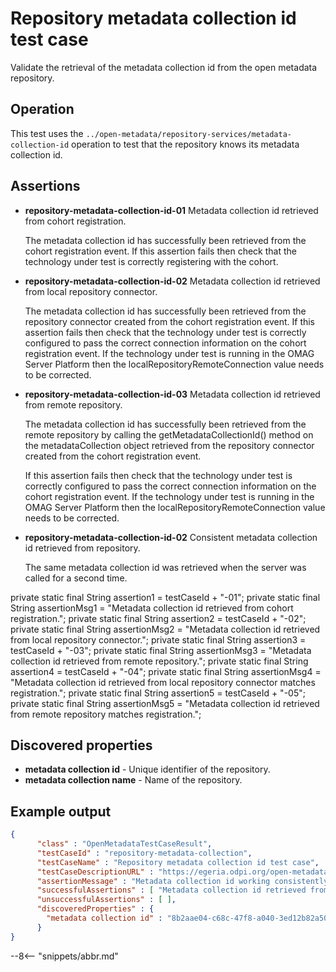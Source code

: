 <!-- SPDX-License-Identifier: CC-BY-4.0 -->
<!-- Copyright Contributors to the ODPi Egeria project. -->

# Repository metadata collection id test case

Validate the retrieval of the metadata collection id from the open metadata repository.

## Operation

This test uses the `../open-metadata/repository-services/metadata-collection-id`
operation to test that the repository knows its metadata collection id.

## Assertions

* **repository-metadata-collection-id-01** Metadata collection id retrieved from cohort registration.

   The metadata collection id has successfully been retrieved from the cohort registration event.
   If this assertion fails then check that the technology under test is correctly registering with
   the cohort.
   
* **repository-metadata-collection-id-02** Metadata collection id retrieved from local repository connector.

   The metadata collection id has successfully been retrieved from the repository connector
   created from the cohort registration event.
   If this assertion fails then check that the technology under test is correctly configured to
   pass the correct connection information on the cohort registration event.  If the technology
   under test is running in the OMAG Server Platform then the localRepositoryRemoteConnection value
   needs to be corrected.
   
* **repository-metadata-collection-id-03** Metadata collection id retrieved from remote repository.

   The metadata collection id has successfully been retrieved from the remote repository by calling the
   getMetadataCollectionId() method on the metadataCollection object retrieved from the repository connector
   created from the cohort registration event.
   
   
   If this assertion fails then check that the technology under test is correctly configured to
   pass the correct connection information on the cohort registration event.  If the technology
   under test is running in the OMAG Server Platform then the localRepositoryRemoteConnection value
   needs to be corrected.   

* **repository-metadata-collection-id-02** Consistent metadata collection id retrieved from repository.

    The same metadata collection id was retrieved when the server was called
for a second time.

private static final  String assertion1    = testCaseId + "-01";
    private static final  String assertionMsg1 = "Metadata collection id retrieved from cohort registration.";
    private static final  String assertion2    = testCaseId + "-02";
    private static final  String assertionMsg2 = "Metadata collection id retrieved from local repository connector.";
    private static final  String assertion3    = testCaseId + "-03";
    private static final  String assertionMsg3 = "Metadata collection id retrieved from remote repository.";
    private static final  String assertion4    = testCaseId + "-04";
    private static final  String assertionMsg4 = "Metadata collection id retrieved from local repository connector matches registration.";
    private static final  String assertion5    = testCaseId + "-05";
    private static final  String assertionMsg5 = "Metadata collection id retrieved from remote repository matches registration.";

## Discovered properties

* **metadata collection id** - Unique identifier of the repository.  
* **metadata collection name** - Name of the repository.  

## Example output

```json
{
      "class" : "OpenMetadataTestCaseResult",
      "testCaseId" : "repository-metadata-collection",
      "testCaseName" : "Repository metadata collection id test case",
      "testCaseDescriptionURL" : "https://egeria.odpi.org/open-metadata-conformance-suite/docs/origin-workbench/repository-metadata-collection-id-test-case.md",
      "assertionMessage" : "Metadata collection id working consistently",
      "successfulAssertions" : [ "Metadata collection id retrieved from repository.", "Consistent metadata collection id retrieved from repository." ],
      "unsuccessfulAssertions" : [ ],
      "discoveredProperties" : {
        "metadata collection id" : "8b2aae04-c68c-47f8-a040-3ed12b82a50e"
      }
}
```



--8<-- "snippets/abbr.md"
